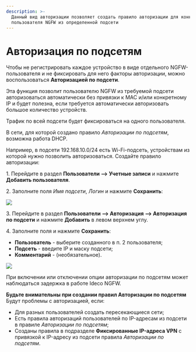 ```yaml
---
description: >-
  Данный вид авторизации позволяет создать правило авторизации для конкретного
  пользователя NGFW из определенной подсети
---
```


# Авторизация по подсетям

Чтобы не регистрировать каждое устройство в виде отдельного NGFW-пользователя и не фиксировать для него факторы авторизации, можно воспользоваться **Авторизацией по подсети**.

Эта функция позволит пользователю NGFW из требуемой подсети авторизоваться автоматически без привязки к MAC и/или конкретному IP и будет полезна, если требуется автоматически авторизовать большое количество устройств.

Трафик по всей подсети будет фиксироваться на одного пользователя.

В сети, для которой создано правило _Авторизации по подсетям_, возможна работа DHCP.

Например, в подсети 192.168.10.0/24 есть Wi-Fi-подсеть, устройствам из которой нужно позволить авторизоваться. Создайте правило авторизации:

1\. Перейдите в раздел **Пользователи –> Учетные записи** и нажмите **Добавить пользователя**.

2\. Заполните поля _Имя подсети_, _Логин_ и нажмите **Сохранить**:

![](/.gitbook/assets/authorization-by-subnet.png)

3\. Перейдите в раздел **Пользователи –> Авторизация –> Авторизация по подсети** и нажмите **Добавить** в левом верхнем углу.

4\. Заполните поля и нажмите **Сохранить**:

* **Пользователь** - выберите созданного в п. 2 пользователя;
* **Подсеть** - введите IP и маску подсети;
* **Комментарий** - (необязательное).

![](/.gitbook/assets/authorization-by-subnet1.png)

При включении или отключении опции авторизации по подсетям может наблюдаться задержка в работе Ideco NGFW.

**Будьте внимательны при создании правил Авторизации по подсетям**\
Будут проблемы с авторизацией, если:

* Для разных пользователей создать пересекающиеся сети;
* Есть правила авторизаций пользователей по IP-адресам из подсети в правиле _Авторизации по подсетям_;
* Созданы правила в подразделе **Фиксированные IP-адреса VPN** с привязкой к IP-адресу из подсети правила _Авторизации по подсетям_.
